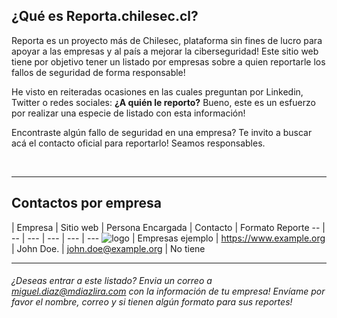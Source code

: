 ## &#191;Qu&eacute; es Reporta.chilesec.cl?
Reporta es un proyecto m&aacute;s de Chilesec, plataforma sin fines de lucro para apoyar a las empresas y al pa&iacute;s a mejorar la ciberseguridad! Este sitio web tiene por objetivo tener un listado por empresas sobre a quien reportarle los fallos de seguridad de forma responsable!

He visto en reiteradas ocasiones en las cuales preguntan por Linkedin, Twitter o redes sociales: **&#191;A qui&eacute;n le reporto?** Bueno, este es un esfuerzo por realizar una especie de listado con esta informaci&oacute;n!

Encontraste alg&uacute;n fallo de seguridad en una empresa? Te invito a buscar ac&aacute; el contacto oficial para reportarlo! Seamos responsables.


&nbsp;

---
## Contactos por empresa
   | Empresa | Sitio web | Persona Encargada | Contacto | Formato Reporte
-- | --      | ---       | ---               | ---      | --- 
![logo](company_logos/dummy.jpg) | Empresas ejemplo | https://www.example.org | John Doe. | john.doe@example.org | No tiene

---

###### &#191;Deseas entrar a este listado? Envia un correo a miguel.diaz@mdiazlira.com con la informaci&oacute;n de tu empresa! Env&iacute;ame por favor el nombre, correo y si tienen alg&uacute;n formato para sus reportes! 
